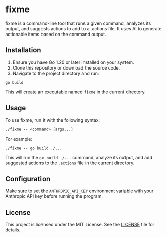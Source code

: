 # fixme

fixme is a command-line tool that runs a given command, analyzes its output, and suggests actions to add to a .actions file. It uses AI to generate actionable items based on the command output.

## Installation

1. Ensure you have Go 1.20 or later installed on your system.
2. Clone this repository or download the source code.
3. Navigate to the project directory and run:

```
go build
```

This will create an executable named `fixme` in the current directory.

## Usage

To use fixme, run it with the following syntax:

```
./fixme -- <command> [args...]
```

For example:

```
./fixme -- go build ./...
```

This will run the `go build ./...` command, analyze its output, and add suggested actions to the `.actions` file in the current directory.

## Configuration

Make sure to set the `ANTHROPIC_API_KEY` environment variable with your Anthropic API key before running the program.

## License

This project is licensed under the MIT License. See the [LICENSE](LICENSE) file for details.

